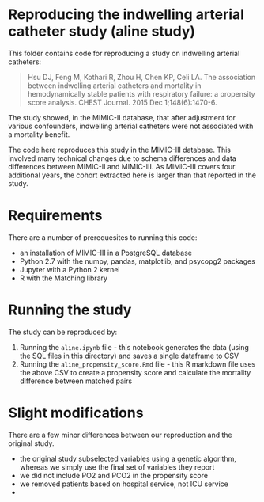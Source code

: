 # Reproducing the indwelling arterial catheter study (aline study)

This folder contains code for reproducing a study on indwelling arterial catheters:

> Hsu DJ, Feng M, Kothari R, Zhou H, Chen KP, Celi LA. The association between indwelling arterial catheters and mortality in hemodynamically stable patients with respiratory failure: a propensity score analysis. CHEST Journal. 2015 Dec 1;148(6):1470-6.

The study showed, in the MIMIC-II database, that after adjustment for various confounders, indwelling arterial catheters were not associated with a mortality benefit.

The code here reproduces this study in the MIMIC-III database. This involved many technical changes due to schema differences and data differences between MIMIC-II and MIMIC-III. As MIMIC-III covers four additional years, the cohort extracted here is larger than that reported in the study.

# Requirements

There are a number of prerequesites to running this code:

* an installation of MIMIC-III in a PostgreSQL database
* Python 2.7 with the numpy, pandas, matplotlib, and psycopg2 packages
* Jupyter with a Python 2 kernel
* R with the Matching library

# Running the study

The study can be reproduced by:

1. Running the `aline.ipynb` file - this notebook generates the data (using the SQL files in this directory) and saves a single dataframe to CSV
2. Running the `aline_propensity_score.Rmd` file - this R markdown file uses the above CSV to create a propensity score and calculate the mortality difference between matched pairs

# Slight modifications

There are a few minor differences between our reproduction and the original study.

* the original study subselected variables using a genetic algorithm, whereas we simply use the final set of variables they report
* we did not include PO2 and PCO2 in the propensity score
* we removed patients based on hospital service, not ICU service
* 
